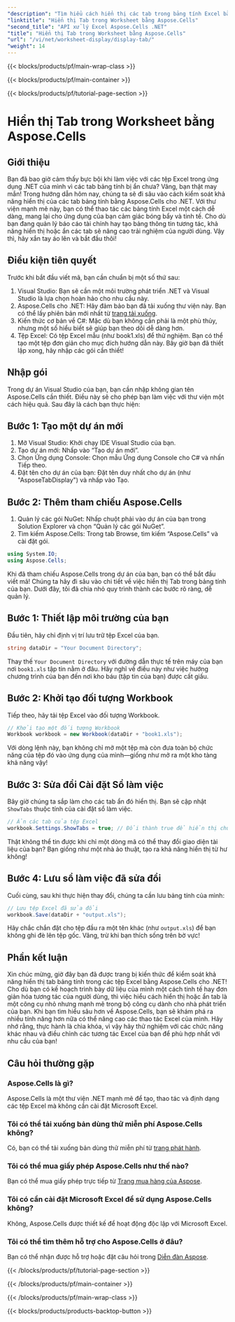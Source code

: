 ```yaml
---
"description": "Tìm hiểu cách hiển thị các tab trong bảng tính Excel bằng Aspose.Cells cho .NET trong hướng dẫn toàn diện này."
"linktitle": "Hiển thị Tab trong Worksheet bằng Aspose.Cells"
"second_title": "API xử lý Excel Aspose.Cells .NET"
"title": "Hiển thị Tab trong Worksheet bằng Aspose.Cells"
"url": "/vi/net/worksheet-display/display-tab/"
"weight": 14
---
```


{{< blocks/products/pf/main-wrap-class >}}

{{< blocks/products/pf/main-container >}}

{{< blocks/products/pf/tutorial-page-section >}}

# Hiển thị Tab trong Worksheet bằng Aspose.Cells

## Giới thiệu
Bạn đã bao giờ cảm thấy bực bội khi làm việc với các tệp Excel trong ứng dụng .NET của mình vì các tab bảng tính bị ẩn chưa? Vâng, bạn thật may mắn! Trong hướng dẫn hôm nay, chúng ta sẽ đi sâu vào cách kiểm soát khả năng hiển thị của các tab bảng tính bằng Aspose.Cells cho .NET. Với thư viện mạnh mẽ này, bạn có thể thao tác các bảng tính Excel một cách dễ dàng, mang lại cho ứng dụng của bạn cảm giác bóng bẩy và tinh tế. Cho dù bạn đang quản lý báo cáo tài chính hay tạo bảng thông tin tương tác, khả năng hiển thị hoặc ẩn các tab sẽ nâng cao trải nghiệm của người dùng. Vậy thì, hãy xắn tay áo lên và bắt đầu thôi!
## Điều kiện tiên quyết
Trước khi bắt đầu viết mã, bạn cần chuẩn bị một số thứ sau:
1. Visual Studio: Bạn sẽ cần một môi trường phát triển .NET và Visual Studio là lựa chọn hoàn hảo cho nhu cầu này.
2. Aspose.Cells cho .NET: Hãy đảm bảo bạn đã tải xuống thư viện này. Bạn có thể lấy phiên bản mới nhất từ [trang tải xuống](https://releases.aspose.com/cells/net/).
3. Kiến thức cơ bản về C#: Mặc dù bạn không cần phải là một phù thủy, nhưng một số hiểu biết sẽ giúp bạn theo dõi dễ dàng hơn.
4. Tệp Excel: Có tệp Excel mẫu (như book1.xls) để thử nghiệm. Bạn có thể tạo một tệp đơn giản cho mục đích hướng dẫn này.
Bây giờ bạn đã thiết lập xong, hãy nhập các gói cần thiết!
## Nhập gói
Trong dự án Visual Studio của bạn, bạn cần nhập không gian tên Aspose.Cells cần thiết. Điều này sẽ cho phép bạn làm việc với thư viện một cách hiệu quả. Sau đây là cách bạn thực hiện:
## Bước 1: Tạo một dự án mới
1. Mở Visual Studio: Khởi chạy IDE Visual Studio của bạn.
2. Tạo dự án mới: Nhấp vào “Tạo dự án mới”.
3. Chọn Ứng dụng Console: Chọn mẫu Ứng dụng Console cho C# và nhấn Tiếp theo.
4. Đặt tên cho dự án của bạn: Đặt tên duy nhất cho dự án (như "AsposeTabDisplay") và nhấp vào Tạo.
## Bước 2: Thêm tham chiếu Aspose.Cells 
1. Quản lý các gói NuGet: Nhấp chuột phải vào dự án của bạn trong Solution Explorer và chọn “Quản lý các gói NuGet”.
2. Tìm kiếm Aspose.Cells: Trong tab Browse, tìm kiếm “Aspose.Cells” và cài đặt gói.
```csharp
using System.IO;
using Aspose.Cells;
```
Khi đã tham chiếu Aspose.Cells trong dự án của bạn, bạn có thể bắt đầu viết mã!
Chúng ta hãy đi sâu vào chi tiết về việc hiển thị Tab trong bảng tính của bạn. Dưới đây, tôi đã chia nhỏ quy trình thành các bước rõ ràng, dễ quản lý.
## Bước 1: Thiết lập môi trường của bạn
Đầu tiên, hãy chỉ định vị trí lưu trữ tệp Excel của bạn.
```csharp
string dataDir = "Your Document Directory";
```
Thay thế `Your Document Directory` với đường dẫn thực tế trên máy của bạn nơi `book1.xls` tập tin nằm ở đâu. Hãy nghĩ về điều này như việc hướng chương trình của bạn đến nơi kho báu (tập tin của bạn) được cất giấu.
## Bước 2: Khởi tạo đối tượng Workbook
Tiếp theo, hãy tải tệp Excel vào đối tượng Workbook. 
```csharp
// Khởi tạo một đối tượng Workbook
Workbook workbook = new Workbook(dataDir + "book1.xls");
```
Với dòng lệnh này, bạn không chỉ mở một tệp mà còn đưa toàn bộ chức năng của tệp đó vào ứng dụng của mình—giống như mở ra một kho tàng khả năng vậy!
## Bước 3: Sửa đổi Cài đặt Sổ làm việc
Bây giờ chúng ta sắp làm cho các tab ẩn đó hiển thị. Bạn sẽ cập nhật `ShowTabs` thuộc tính của cài đặt sổ làm việc.
```csharp
// Ẩn các tab của tệp Excel
workbook.Settings.ShowTabs = true; // Đổi thành true để hiển thị chúng
```
Thật không thể tin được khi chỉ một dòng mã có thể thay đổi giao diện tài liệu của bạn? Bạn giống như một nhà ảo thuật, tạo ra khả năng hiển thị từ hư không!
## Bước 4: Lưu sổ làm việc đã sửa đổi
Cuối cùng, sau khi thực hiện thay đổi, chúng ta cần lưu bảng tính của mình:
```csharp
// Lưu tệp Excel đã sửa đổi
workbook.Save(dataDir + "output.xls");
```
Hãy chắc chắn đặt cho tệp đầu ra một tên khác (như `output.xls`) để bạn không ghi đè lên tệp gốc. Vâng, trừ khi bạn thích sống trên bờ vực!
## Phần kết luận
Xin chúc mừng, giờ đây bạn đã được trang bị kiến thức để kiểm soát khả năng hiển thị tab bảng tính trong các tệp Excel bằng Aspose.Cells cho .NET! Cho dù bạn có kế hoạch trình bày dữ liệu của mình một cách tinh tế hay đơn giản hóa tương tác của người dùng, thì việc hiểu cách hiển thị hoặc ẩn tab là một công cụ nhỏ nhưng mạnh mẽ trong bộ công cụ dành cho nhà phát triển của bạn. Khi bạn tìm hiểu sâu hơn về Aspose.Cells, bạn sẽ khám phá ra nhiều tính năng hơn nữa có thể nâng cao các thao tác Excel của mình. Hãy nhớ rằng, thực hành là chìa khóa, vì vậy hãy thử nghiệm với các chức năng khác nhau và điều chỉnh các tương tác Excel của bạn để phù hợp nhất với nhu cầu của bạn!
## Câu hỏi thường gặp
### Aspose.Cells là gì?
Aspose.Cells là một thư viện .NET mạnh mẽ để tạo, thao tác và định dạng các tệp Excel mà không cần cài đặt Microsoft Excel.
### Tôi có thể tải xuống bản dùng thử miễn phí Aspose.Cells không?
Có, bạn có thể tải xuống bản dùng thử miễn phí từ [trang phát hành](https://releases.aspose.com/).
### Tôi có thể mua giấy phép Aspose.Cells như thế nào?
Bạn có thể mua giấy phép trực tiếp từ [Trang mua hàng của Aspose](https://purchase.aspose.com/buy).
### Tôi có cần cài đặt Microsoft Excel để sử dụng Aspose.Cells không?
Không, Aspose.Cells được thiết kế để hoạt động độc lập với Microsoft Excel.
### Tôi có thể tìm thêm hỗ trợ cho Aspose.Cells ở đâu?
Bạn có thể nhận được hỗ trợ hoặc đặt câu hỏi trong [Diễn đàn Aspose](https://forum.aspose.com/c/cells/9).

{{< /blocks/products/pf/tutorial-page-section >}}

{{< /blocks/products/pf/main-container >}}

{{< /blocks/products/pf/main-wrap-class >}}

{{< blocks/products/products-backtop-button >}}